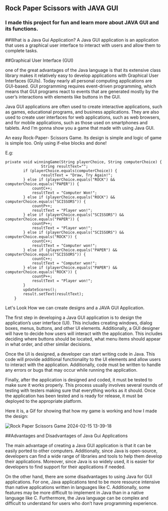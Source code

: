 ## Rock Paper Scissors with JAVA GUI 
 ### I made this project for fun and learn more about JAVA GUI and its functions.

 ##What is a Java Gui Application?
A Java GUI application is an application that uses a graphical user interface to interact with users and allow them to complete tasks. 

 ##Graphical User Interface (GUI)

one of the great advantages of the Java language is that its extensive class library makes it relatively easy to develop applications with Graphical User Interfaces (GUIs). Today nearly all personal computing applications are GUI-based. GUI programming requires event-driven programming, which means that GUI programs react to events that are generated mostly by the user’s interactions with elements like buttons in the GUI.


Java GUI applications are often used to create interactive applications, such as games, educational programs, and business applications. They are also used to create user interfaces for web applications, such as web browsers, and for mobile applications, such as those used on smartphones and tablets. And I'm gonna show you a game that made with using Java GUI.

An easy Rock-Paper- Scissors Game. Its design is simple and logic of game is simple too. Only using if-else blocks and done!

E.g:

```
private void winningGame(String playerChoice, String computerChoice) {
                String resultText="";
        if (playerChoice.equals(computerChoice)) {
                resultText = "Draw, Try Again!";
        } else if (playerChoice.equals("ROCK") && computerChoice.equals("PAPER")) {
            countC++;
            resultText = "Computer Won!";
        } else if (playerChoice.equals("ROCK") && computerChoice.equals("SCISSORS")) {
            countP++;
            resultText = "Player won!";
        } else if (playerChoice.equals("SCISSORS") && computerChoice.equals("PAPER")) {
            countP++;
            resultText = "Player won!";
        } else if (playerChoice.equals("SCISSORS") && computerChoice.equals("ROCK")) {
            countC++;
            resultText = "Computer won!";
        } else if (playerChoice.equals("PAPER") && computerChoice.equals("SCISSORS")) {
            countC++;
            resultText = "Computer won!";
        } else if (playerChoice.equals("PAPER") && computerChoice.equals("ROCK")) {
            countP++;
            resultText = "Player won!";
        }
        updateScores();
        result.setText(resultText);
    }

```

Let's Look How we can create designs and a JAVA GUI Application.


The first step in developing a Java GUI application is to design the application’s user interface (UI). This includes creating windows, dialog boxes, menus, buttons, and other UI elements. Additionally, a GUI designer will have to decide how users will interact with the application. This includes deciding where buttons should be located, what menu items should appear in what order, and other similar decisions.

Once the UI is designed, a developer can start writing code in Java. This code will provide additional functionality to the UI elements and allow users to interact with the application. Additionally, code must be written to handle any errors or bugs that may occur while running the application.

Finally, after the application is designed and coded, it must be tested to make sure it works properly. This process usually involves several rounds of testing with testers making sure that everything works as it should.
Once the application has been tested and is ready for release, it must be deployed to the appropriate platform.

Here it is, a Gif for showing that how my game is working and how I made the design:

![Rock Paper Scissors Game 2024-02-15 13-39-18](https://github.com/Gizemexe/RockPaperScissors/assets/108283247/40f96766-bd8c-47ff-a2c7-f56dd4484cac)


##Advantages and Disadvantages of Java Gui Applications

The main advantage of creating a Java GUI application is that it can be easily ported to other computers. Additionally, since Java is open-source, developers can find a wide range of libraries and tools to help them develop their applications. Moreover, since Java is so widely used, it is easier for developers to find support for their applications if needed.

On the other hand, there are some disadvantages to using Java for GUI applications. For one, Java applications tend to be more resource intensive than native applications written in languages like C. Additionally, some features may be more difficult to implement in Java than in a native language like C. Furthermore, the Java language can be complex and difficult to understand for users who don’t have programming experience.